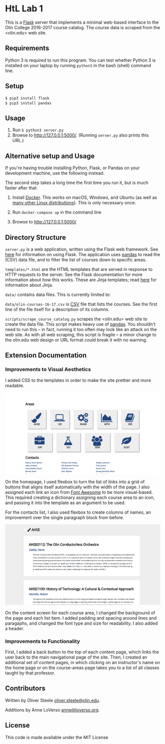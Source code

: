 # HtL Lab 1

This is a [Flask](http://flask.pocoo.org) server that implements a minimal web-based interface to the Olin College
2016-2017 course catalog. The course data is scraped from the <olin.edu> web site.


## Requirements

Python 3 is required to run this program.
You can test whether Python 3 is installed on your laptop by running `python3` in the bash (shell) command line.


## Setup

```
$ pip3 install flask
$ pip3 install pandas
```


## Usage

1. Run `$ python3 server.py`
2. Browse to <http://127.0.0.1:5000/>. (Running `server.py` also prints this URL.)


## Alternative setup and Usage

If you're having trouble installing Python, Flask, or Pandas on your development
machine, use the following instead.

The second step takes a long time the first time you run it, but is
much faster after that.

1. Install [Docker](https://www.docker.com/products/docker/).
This works on macOS, Windows, and Ubuntu (as well as [many other Linux
distributions](https://docs.docker.com/engine/installation/linux/)).
This is only necessary once.

2. Run `docker-compose up` in the command line

3. Browse to <http://127.0.0.1:5000/>


## Directory Structure

`server.py` is a web application, written using the Flask web framework.
See [here](http://flask.pocoo.org) for information on using Flask.
The application uses [pandas](http://pandas.pydata.org) to read the (CSV) data file,
and to filter the list of courses down to specific areas.

`templates/*.html` are the HTML templates that are served in response to HTTP requests to the server.
See the Flask documentation for more information about how this works.
These are Jinja templates; read [here](http://jinja.pocoo.org) for information about Jinja.

`data/` contains data files. This is currently limited to:

`data/olin-courses-16-17.csv` is [CSV](https://en.wikipedia.org/wiki/Comma-separated_values) file that lists the courses.
See the first line of the file itself for a description of its columns.

`scripts/scrape_course_catalog.py` scrapes the <olin.edu> web site to create the data file.
This script makes heavy use of [pandas](http://pandas.pydata.org).
You shouldn't need to run this – in fact, running it too often may look like an attack on the web site.
As with all web scraping, this script is fragile – a minor change to the olin.edu web design or URL format
could break it with no warning.

## Extension Documentation

### Improvements to Visual Aesthetics

I added CSS to the templates in order to make the site prettier and more readable.

![home screen](homescreen.png)

On the homepage, I used flexbox to turn the list of links into a grid of buttons that aligns itself automatically with the width of the page.  I also assigned each link an icon from [Font Awesome](http://fontawesome.io/) to be more visual-based.  This required creating a dictionary assigning each course area to an icon, and passing it into the template as an argument to be used.

For the contacts list, I also used flexbox to create columns of names, an improvement over the single paragraph block from before.

![areas screen](areascreen.png)

On the content screen for each course area, I changed the background of the page and each list item.  I added padding and spacing around lines and paragaphs, and changed the font type and size for readability.  I also added a header.

### Improvements to Functionality

First, I added a back button to the top of each content page, which links the user back to the main navigational page of the site.  Then, I created an additional set of content pages, in which clicking on an instructor's name on the home page or on the course-areas page takes you to a list of all classes taught by that professor.

## Contributors

Written by Oliver Steele <oliver.steele@olin.edu>.

Additions by Anne LoVerso <anne@loverso.org>.


## License

This code is made available under the MIT License
